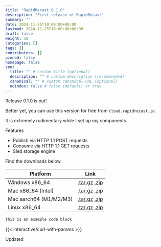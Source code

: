 ```yaml
---
title: "RapidRecast 0.1.0"
description: "First release of RapidRecast"
summary: ""
date: 2024-11-25T10:00:00+00:00
lastmod: 2024-11-25T10:00:00+00:00
draft: false
weight: 50
categories: []
tags: []
contributors: []
pinned: false
homepage: false
seo:
  title: "" # custom title (optional)
  description: "" # custom description (recommended)
  canonical: "" # custom canonical URL (optional)
  noindex: false # false (default) or true
---
```


Release 0.1.0 is out!

Better yet, you can use this version for free from `cloud.rapidrecast.io`.

It is extremely rudimentary while I set up my components.

Features
- Publish via HTTP 1.1 POST requests
- Consume via HTTP 1.1 GET requests
- Sled storage engine

Find the downloads below.

| Platform | Link |
| -- | -- |
| Windows x86_64 | [.tar.gz](/release/0.1.0/rapidrecast-v0.1.0-x86_64-pc-windows-msvc.tar.gz) [.zip](/release/0.1.0/rapidrecast-v0.1.0-x86_64-pc-windows-msvc.zip) |
| Mac x86_64 (Intel) | [.tar.gz](/release/0.1.0/rapidrecast-v0.1.0-x86_64-apple-darwin.tar.gz) [.zip](/release/0.1.0/rapidrecast-v0.1.0-x86_64-apple-darwin.zip) |
| Mac aarch64 (M1/M2/M3) | [.tar.gz](/release/0.1.0/rapidrecast-v0.1.0-aarch64-apple-darwin.tar.gz) [.zip](/release/0.1.0/rapidrecast-v0.1.0-aarch64-apple-darwin.zip) |
| Linux x86_64 | [.tar.gz](/release/0.1.0/rapidrecast-v0.1.0-x86_64-unknown-linux-gnu.tar.gz) [.zip](/release/0.1.0/rapidrecast-v0.1.0-x86_64-unknown-linux-gnu.zip) |

```bash
This is an example code block
```

{{< interactive/curl-with-params >}}

Updated
